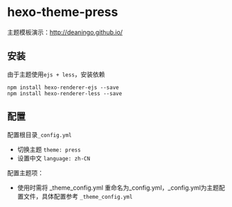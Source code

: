 # hexo-theme-press
主题模板演示：http://deaningo.github.io/

## 安装

由于主题使用`ejs + less`，安装依赖

```
npm install hexo-renderer-ejs --save
npm install hexo-renderer-less --save
```

## 配置

配置根目录`_config.yml`

- 切换主题 `theme: press`
- 设置中文 `language: zh-CN`

配置主题项：

- 使用时需将 _theme_config.yml 重命名为_config.yml，_config.yml为主题配置文件，具体配置参考 `_theme_config.yml`
